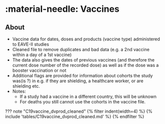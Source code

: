 # :material-needle: Vaccines

## About
* Vaccine data for dates, doses and products (vaccine type) administered to EAVE-II studies
* Cleaned file to remove duplicates and bad data (e.g. a 2nd vaccine within a day of a 1st vaccine)
* The data also gives the dates of previous vaccines (and therefore the current dose number of the recorded dose) as well as if the dose was a booster vaccination or not
* Additional flags are provided for information about cohorts the study was(is ?) in e.g. if they are shielding, a healthcare worker, or are shielding etc.
* Notes:
   * If a study had a vaccine in a different country, this will be unknown 
   * For deaths you still cannot use the cohorts in the vaccine file.

??? note "C19vaccine_dvprod_cleaned"
{% filter indent(width=4) %}
{% include 'tables/C19vaccine_dvprod_cleaned.md' %}
{% endfilter %}
